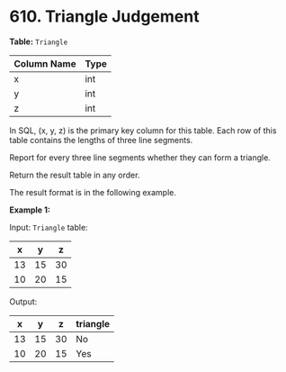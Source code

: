 # 610. Triangle Judgement

**Table:** `Triangle`

| Column Name | Type |
| ----------- | ---- |
| x           | int  |
| y           | int  |
| z           | int  |

In SQL, (x, y, z) is the primary key column for this table.
Each row of this table contains the lengths of three line segments.

Report for every three line segments whether they can form a triangle.

Return the result table in any order.

The result format is in the following example.

**Example 1:**

Input:
`Triangle` table:

| x   | y   | z   |
| --- | --- | --- |
| 13  | 15  | 30  |
| 10  | 20  | 15  |

Output:

| x   | y   | z   | triangle |
| --- | --- | --- | -------- |
| 13  | 15  | 30  | No       |
| 10  | 20  | 15  | Yes      |
